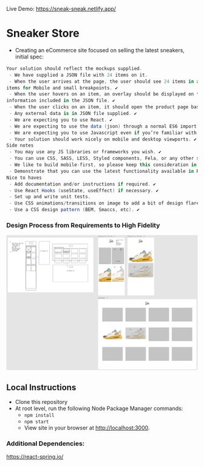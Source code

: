 Live Demo: https://sneak-sneak.netlify.app/

# Sneaker Store
- Creating an eCommerce site focused on selling the latest sneakers, initial spec:
```c#
Your solution should reflect the mockups supplied.
 - We have supplied a JSON file with 24 items on it.
 - When the user arrives at the page, the user should see 24 items in a row of 4 items for Desktop and large breakpoints and 2
items for Mobile and small breakpoints. ✔️
 - When the user hovers on an item, an overlay should be displayed on top of the item. The overlay should contain all the product
information included in the JSON file. ✔️
 - When the user clicks on an item, it should open the product page based on the provided url in a new tab. ✔️
 - Any external data is in JSON file supplied. ✔️
 - We are expecting you to use React. ✔️
 - We are expecting to use the data (json) through a normal ES6 import ✔️
 - We are expecting you to use Javascript even if you’re familiar with Typescript. ✔️
 - Your solution should work nicely on mobile and desktop viewports. ✔️
Side notes
 - You may use any JS libraries or frameworks you wish. ✔️
 - You can use CSS, SASS, LESS, Styled components, Fela, or any other styling you like. ✔️
 - We like to build mobile-first, so please keep this consideration in mind. ✔️
 - Demonstrate that you can use the latest functionality available in React to achieve what you need. ✔️
Nice to haves
 - Add documentation and/or instructions if required. ✔️
 - Use React Hooks (useState, useEffect) if necessary. ✔️
 - Set up and write unit tests.
 - Use CSS animations/transitions on image to add a bit of design flare. ✔️
 - Use a CSS design pattern (BEM, Smaccs, etc). ✔️
```

### Design Process from Requirements to High Fidelity 
![](https://github.com/bM7tcHF88GBxDni/README-GIF-Storage/blob/main/sneaker-store/Sneaker%20Store%20Figma.png)

## Local Instructions
- Clone this repository
- At root level, run the following Node Package Manager commands:
  - `npm install`
  - `npm start`
  - View site in your browser at [http://localhost:3000](http://localhost:3000).

### Additional Dependencies:
https://react-spring.io/

